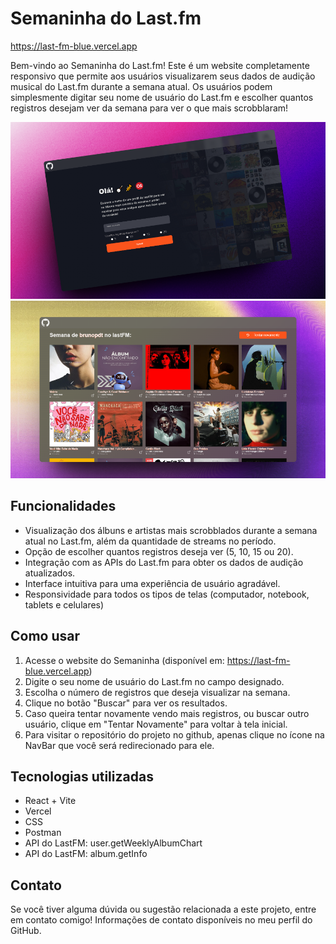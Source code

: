 # Semaninha do Last.fm

https://last-fm-blue.vercel.app

Bem-vindo ao Semaninha do Last.fm! Este é um website completamente responsivo que permite aos usuários visualizarem seus dados de audição musical do Last.fm durante a semana atual. Os usuários podem simplesmente digitar seu nome de usuário do Last.fm e escolher quantos registros desejam ver da semana para ver o que mais scrobblaram!

![Tela inicial do site](./src/assets/view-site-1.png)
![Semaninha do Last.fm](./src/assets/view-site-2.png)

## Funcionalidades

- Visualização dos álbuns e artistas mais scrobblados durante a semana atual no Last.fm, além da quantidade de streams no período.
- Opção de escolher quantos registros deseja ver (5, 10, 15 ou 20).
- Integração com as APIs do Last.fm para obter os dados de audição atualizados.
- Interface intuitiva para uma experiência de usuário agradável.
- Responsividade para todos os tipos de telas (computador, notebook, tablets e celulares)

## Como usar

1. Acesse o website do Semaninha (disponível em: https://last-fm-blue.vercel.app)
2. Digite o seu nome de usuário do Last.fm no campo designado.
3. Escolha o número de registros que deseja visualizar na semana.
4. Clique no botão "Buscar" para ver os resultados.
5. Caso queira tentar novamente vendo mais registros, ou buscar outro usuário, clique em "Tentar Novamente" para voltar à tela inicial.
6. Para visitar o repositório do projeto no github, apenas clique no ícone na NavBar que você será redirecionado para ele.

## Tecnologias utilizadas

- React + Vite
- Vercel
- CSS
- Postman
- API do LastFM: user.getWeeklyAlbumChart
- API do LastFM: album.getInfo

## Contato

Se você tiver alguma dúvida ou sugestão relacionada a este projeto, entre em contato comigo! Informações de contato disponíveis no meu perfil do GitHub.
